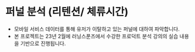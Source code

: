 # 퍼널 분석 (리텐션/ 체류시간) 
- 모바일 서비스 데이터를 통해 유저가 이탈하고 있는 퍼널에 대하여 파악합니다.
- 본 프로젝트는 23년 2월에 러닝스푼즈에서 수강한 프로덕트 분석 강의의 실습 내용을 기반으로 진행됩니다. 
